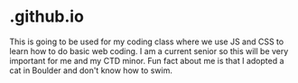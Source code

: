# .github.io


This is going to be used for my coding class where we use JS and CSS to learn how to do basic web coding. I am a current senior so this will be very important for me and my CTD minor. 
Fun fact about me is that I adopted a cat in Boulder and don't know how to swim. 
